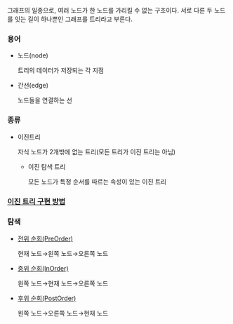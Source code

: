 그래프의 일종으로, 여러 노드가 한 노드를 가리킬 수 없는 구조이다. 서로 다른 두 노드를 잇는 길이 하나뿐인 그래프를 트리라고 부른다.
    
### 용어

- 노드(node)
    
    트리의 데이터가 저장되는 각 지점
    
- 간선(edge)
    
    노드들을 연결하는 선
    

### 종류

- 이진트리
    
    자식 노드가 2개밖에 없는 트리(모든 트리가 이진 트리는 아님)
    
    - 이진 탐색 트리
        
        모든 노드가 특정 순서를 따르는 속성이 있는 이진 트리
        

### [이진 트리 구현 방법](binarySearchTree.cpp)

### 탐색

- [전위 순회(PreOrder)](../../Algorithm/Tree_Traversals/Pre_order.cpp)
    
    현재 노드→왼쪽 노드→오른쪽 노드
    
- [중위 순회(InOrder)](../../Algorithm/Tree_Traversals/In_order.cpp)
    
    왼쪽 노드→현재 노드→오른쪽 노드
    
- [후위 순회(PostOrder)](../../Algorithm/Tree_Traversals/Post_order.cpp)
    
    왼쪽 노드→오른쪽 노드→현재 노드